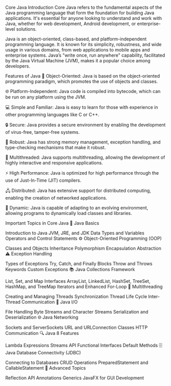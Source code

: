 Core Java
Introduction
Core Java refers to the fundamental aspects of the Java programming language that form the foundation for building Java applications.
It's essential for anyone looking to understand and work with Java, whether for web development, Android development, or enterprise-level solutions.

Java is an object-oriented, class-based, and platform-independent programming language.
It is known for its simplicity, robustness, and wide usage in various domains, from web applications to mobile apps and enterprise systems.
Java’s "write once, run anywhere" capability, facilitated by the Java Virtual Machine (JVM), makes it a popular choice among developers.

Features of Java
🔗 Object-Oriented: Java is based on the object-oriented programming paradigm, which promotes the use of objects and classes.

🌐 Platform-Independent: Java code is compiled into bytecode, which can be run on any platform using the JVM.

💻 Simple and Familiar: Java is easy to learn for those with experience in other programming languages like C or C++.

🔒 Secure: Java provides a secure environment by enabling the development of virus-free, tamper-free systems.

💪 Robust: Java has strong memory management, exception handling, and type-checking mechanisms that make it robust.

🔄 Multithreaded: Java supports multithreading, allowing the development of highly interactive and responsive applications.

⚡ High Performance: Java is optimized for high performance through the use of Just-In-Time (JIT) compilers.

🖧 Distributed: Java has extensive support for distributed computing, enabling the creation of networked applications.

🔁 Dynamic: Java is capable of adapting to an evolving environment, allowing programs to dynamically load classes and libraries.

Important Topics in Core Java
🔰 Java Basics

Introduction to Java
JVM, JRE, and JDK
Data Types and Variables
Operators and Control Statements
⚙️ Object-Oriented Programming (OOP)

Classes and Objects
Inheritance
Polymorphism
Encapsulation
Abstraction
⚠️ Exception Handling

Types of Exceptions
Try, Catch, and Finally Blocks
Throw and Throws Keywords
Custom Exceptions
📚 Java Collections Framework

List, Set, and Map Interfaces
ArrayList, LinkedList, HashSet, TreeSet, HashMap, and TreeMap
Iterators and Enhanced For-Loop
🔄 Multithreading

Creating and Managing Threads
Synchronization
Thread Life Cycle
Inter-Thread Communication
📁 Java I/O

File Handling
Byte Streams and Character Streams
Serialization and Deserialization
🌐 Java Networking

Sockets and ServerSockets
URL and URLConnection Classes
HTTP Communication
🔍 Java 8 Features

Lambda Expressions
Streams API
Functional Interfaces
Default Methods
🗄️ Java Database Connectivity (JDBC)

Connecting to Databases
CRUD Operations
PreparedStatement and CallableStatement
🚀 Advanced Topics

Reflection API
Annotations
Generics
JavaFX for GUI Development

